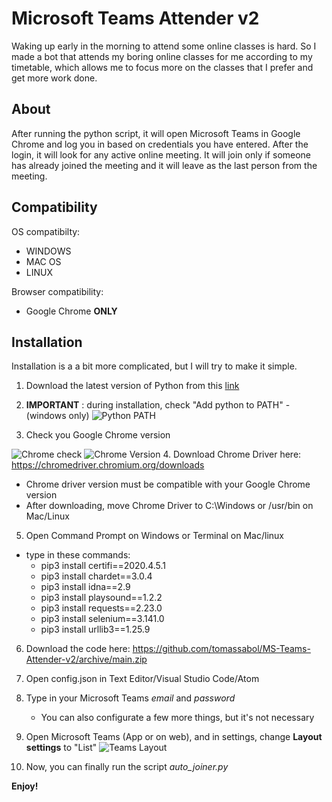 # Microsoft Teams Attender v2

Waking up early in the morning to attend some online classes is hard. So I made a bot that attends my boring online classes for me according to my timetable, which allows me to focus more on the classes that I prefer and get more work done.

## About

After running the python script, it will open Microsoft Teams in Google Chrome and log you in based on credentials you have entered. After the login, it will look for any active online meeting. It will join only if someone has already joined the meeting and it will leave as the last person from the meeting.

## Compatibility
OS compatibilty: 
  - WINDOWS
  - MAC OS
  - LINUX
  
Browser compatibility: 
  - Google Chrome **ONLY**

## Installation
Installation is a a bit more complicated, but I will try to make it simple.

1. Download the latest version of Python from this [link](https://www.python.org/downloads/)
2. **IMPORTANT** : during installation, check "Add python to PATH" - (windows only)
![Python PATH](https://datatofish.com/wp-content/uploads/2018/10/0001_add_Python_to_Path.png)

3. Check you Google Chrome version

![Chrome check](https://ctrlv.link/shots/2021/01/27/IkyG.png)
![Chrome Version](https://fdn.gsmarena.com/imgroot/news/21/01/chrome-88/-1220x526/gsmarena_000.jpg)
4. Download Chrome Driver here: https://chromedriver.chromium.org/downloads
   - Chrome driver version must be compatible with your Google Chrome version
   - After downloading, move Chrome Driver to C:\Windows or /usr/bin on Mac/Linux

5. Open Command Prompt on Windows or Terminal on Mac/linux
  - type in these commands:
    - pip3 install certifi==2020.4.5.1
    - pip3 install chardet==3.0.4
    - pip3 install idna==2.9
    - pip3 install playsound==1.2.2
    - pip3 install requests==2.23.0
    - pip3 install selenium==3.141.0
    - pip3 install urllib3==1.25.9
    
6. Download the code here: https://github.com/tomassabol/MS-Teams-Attender-v2/archive/main.zip
7. Open config.json in Text Editor/Visual Studio Code/Atom
8. Type in your Microsoft Teams *email* and *password*
   - You can also configurate a few more things, but it's not necessary

9. Open Microsoft Teams (App or on web), and in settings, change **Layout settings** to "List"
![Teams Layout](https://support.content.office.net/en-us/media/6d1215fa-f8a3-4a03-930e-20c0c1bc84b2.png)
10. Now, you can finally run the script *auto_joiner.py*

**Enjoy!**
